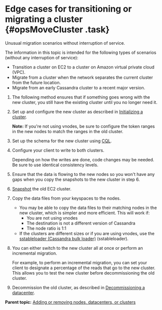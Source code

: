 # Edge cases for transitioning or migrating a cluster {#opsMoveCluster .task}

Unusual migration scenarios without interruption of service.

The information in this topic is intended for the following types of scenarios \(without any interruption of service\):

-   Transition a cluster on EC2 to a cluster on Amazon virtual private cloud \(VPC\).
-   Migrate from a cluster when the network separates the current cluster from the future location.
-   Migrate from an early Cassandra cluster to a recent major version.

1.  The following method ensures that if something goes wrong with the new cluster, you still have the existing cluster until you no longer need it.
2.  Set up and configure the new cluster as described in [Initializing a cluster](../initialize/initTOC.md).

    **Note:** If you're not using vnodes, be sure to configure the token ranges in the new nodes to match the ranges in the old cluster.

3.  Set up the schema for the new cluster using [CQL](/en/cql-oss/3.3/cql/cqlIntro.html).

4.  Configure your client to write to both clusters.

    Depending on how the writes are done, code changes may be needed. Be sure to use identical consistency levels.

5.  Ensure that the data is flowing to the new nodes so you won't have any gaps when you copy the snapshots to the new cluster in step 6.

6.  [Snapshot](opsBackupTakesSnapshot.md) the old EC2 cluster.

7.  Copy the data files from your keyspaces to the nodes.

    -   You may be able to copy the data files to their matching nodes in the new cluster, which is simpler and more efficient. This will work if:
        -   You are not using vnodes
        -   The destination is not a different version of Cassandra
        -   The node ratio is 1:1
    -   If the clusters are different sizes or if you are using vnodes, use the [sstableloader \(Cassandra bulk loader\)](../tools/toolsBulkloader.md) \(sstableloader\).
8.  You can either switch to the new cluster all at once or perform an incremental migration.

    For example, to perform an incremental migration, you can set your client to designate a percentage of the reads that go to the new cluster. This allows you to test the new cluster before decommissioning the old cluster.

9.  Decommission the old cluster, as described in [Decommissioning a datacenter](opsDecomissionDC.md).


**Parent topic:** [Adding or removing nodes, datacenters, or clusters](../../cassandra/operations/opsAddingRemovingNodeTOC.md)

